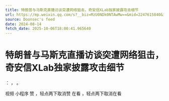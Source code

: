 ```yaml
---
title: 特朗普与马斯克直播访谈突遭网络狙击，奇安信XLab独家披露攻击细节
url: https://mp.weixin.qq.com/s?__biz=MzU0NDk0NTAwMw==&mid=2247615840&idx=1&sn=e0a7a6d7029da8404f363dc7f3e849c7
source: Doonsec's feed
date: 2024-08-14
fetch_date: 2025-10-06T18:00:41.965640
---
```


# 特朗普与马斯克直播访谈突遭网络狙击，奇安信XLab独家披露攻击细节

：
，
。

视频
小程序
赞
，轻点两下取消赞
在看
，轻点两下取消在看